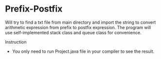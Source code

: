 # Prefix-Postfix
Will try to find a txt file from main directory and import the string to convert arithmetic expression from prefix to postfix expression. The program will use self-implemented stack class and queue class for convenience. 

Instruction 
- You only need to run Project.java file in your compiler to see the result.
